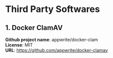 # Third Party Softwares

## 1. Docker ClamAV

**Github project name**: appwrite/docker-clam <br>
**License**: MIT <br>
**URL**: https://github.com/appwrite/docker-clamav